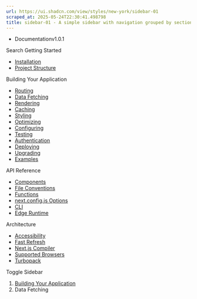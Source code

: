 ```yaml
---
url: https://ui.shadcn.com/view/styles/new-york/sidebar-01
scraped_at: 2025-05-24T22:30:41.498798
title: sidebar-01 - A simple sidebar with navigation grouped by section. - shadcn/ui
---
```


  * Documentationv1.0.1


Search
Getting Started
  * [Installation](https://ui.shadcn.com/view/styles/new-york/sidebar-01)
  * [Project Structure](https://ui.shadcn.com/view/styles/new-york/sidebar-01)


Building Your Application
  * [Routing](https://ui.shadcn.com/view/styles/new-york/sidebar-01)
  * [Data Fetching](https://ui.shadcn.com/view/styles/new-york/sidebar-01)
  * [Rendering](https://ui.shadcn.com/view/styles/new-york/sidebar-01)
  * [Caching](https://ui.shadcn.com/view/styles/new-york/sidebar-01)
  * [Styling](https://ui.shadcn.com/view/styles/new-york/sidebar-01)
  * [Optimizing](https://ui.shadcn.com/view/styles/new-york/sidebar-01)
  * [Configuring](https://ui.shadcn.com/view/styles/new-york/sidebar-01)
  * [Testing](https://ui.shadcn.com/view/styles/new-york/sidebar-01)
  * [Authentication](https://ui.shadcn.com/view/styles/new-york/sidebar-01)
  * [Deploying](https://ui.shadcn.com/view/styles/new-york/sidebar-01)
  * [Upgrading](https://ui.shadcn.com/view/styles/new-york/sidebar-01)
  * [Examples](https://ui.shadcn.com/view/styles/new-york/sidebar-01)


API Reference
  * [Components](https://ui.shadcn.com/view/styles/new-york/sidebar-01)
  * [File Conventions](https://ui.shadcn.com/view/styles/new-york/sidebar-01)
  * [Functions](https://ui.shadcn.com/view/styles/new-york/sidebar-01)
  * [next.config.js Options](https://ui.shadcn.com/view/styles/new-york/sidebar-01)
  * [CLI](https://ui.shadcn.com/view/styles/new-york/sidebar-01)
  * [Edge Runtime](https://ui.shadcn.com/view/styles/new-york/sidebar-01)


Architecture
  * [Accessibility](https://ui.shadcn.com/view/styles/new-york/sidebar-01)
  * [Fast Refresh](https://ui.shadcn.com/view/styles/new-york/sidebar-01)
  * [Next.js Compiler](https://ui.shadcn.com/view/styles/new-york/sidebar-01)
  * [Supported Browsers](https://ui.shadcn.com/view/styles/new-york/sidebar-01)
  * [Turbopack](https://ui.shadcn.com/view/styles/new-york/sidebar-01)


Toggle Sidebar
  1. [Building Your Application](https://ui.shadcn.com/view/styles/new-york/sidebar-01)
  2. Data Fetching



